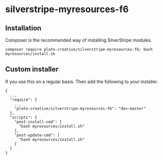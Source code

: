 # silverstripe-myresources-f6

## Installation
Composer is the recommended way of installing SilverStripe modules.
```
composer require plato-creative/silverstripe-myresources-f6; bash myresources/install.sh
```

## Custom installer
If you use this on a regular basis.  Then add the following to your installer.
```
{
  ...
  "require": {
    ...
    "plato-creative/silverstripe-myresources-f6": "dev-master"
  },
  "scripts": {
    "post-install-cmd": [
      "bash myresources/install.sh"
    ],
    "post-update-cmd": [
      "bash myresources/install.sh"
    ]
  }
}
```
